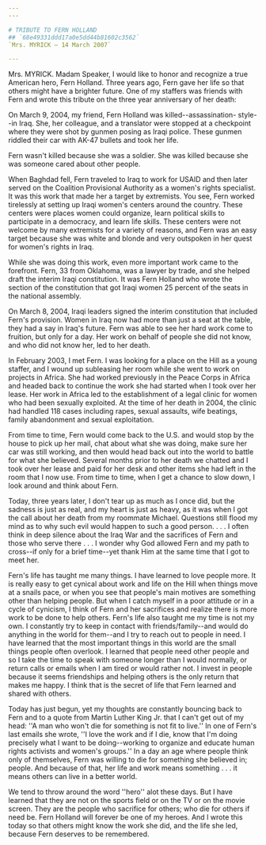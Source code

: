```yaml
---
---

# TRIBUTE TO FERN HOLLAND
## `68e49331ddd17a0e5dd44b81602c3562`
`Mrs. MYRICK — 14 March 2007`

---
```



Mrs. MYRICK. Madam Speaker, I would like to honor and recognize a 
true American hero, Fern Holland. Three years ago, Fern gave her life 
so that others might have a brighter future. One of my staffers was 
friends with Fern and wrote this tribute on the three year anniversary 
of her death:

On March 9, 2004, my friend, Fern Holland was killed--assassination-
style--in Iraq. She, her colleague, and a translator were stopped at a 
checkpoint where they were shot by gunmen posing as Iraqi police. These 
gunmen riddled their car with AK-47 bullets and took her life.

Fern wasn't killed because she was a soldier. She was killed because 
she was someone cared about other people.

When Baghdad fell, Fern traveled to Iraq to work for USAID and then 
later served on the Coalition Provisional Authority as a women's rights 
specialist. It was this work that made her a target by extremists. You 
see, Fern worked tirelessly at setting up Iraqi women's centers around 
the country. These centers were places women could organize, learn 
political skills to participate in a democracy, and learn life skills. 
These centers were not welcome by many extremists for a variety of 
reasons, and Fern was an easy target because she was white and blonde 
and very outspoken in her quest for women's rights in Iraq.

While she was doing this work, even more important work came to the 
forefront. Fern, 33 from Oklahoma, was a lawyer by trade, and she 
helped draft the interim Iraqi constitution. It was Fern Holland who 
wrote the section of the constitution that got Iraqi women 25 percent 
of the seats in the national assembly.

On March 8, 2004, Iraqi leaders signed the interim constitution that 
included Fern's provision. Women in Iraq now had more than just a seat 
at the table, they had a say in Iraq's future. Fern was able to see her 
hard work come to fruition, but only for a day. Her work on behalf of 
people she did not know, and who did not know her, led to her death.

In February 2003, I met Fern. I was looking for a place on the Hill 
as a young staffer, and I wound up subleasing her room while she went 
to work on projects in Africa. She had worked previously in the Peace 
Corps in Africa and headed back to continue the work she had started 
when I took over her lease. Her work in Africa led to the establishment 
of a legal clinic for women who had been sexually exploited. At the 
time of her death in 2004, the clinic had handled 118 cases including 
rapes, sexual assaults, wife beatings, family abandonment and sexual 
exploitation.


From time to time, Fern would come back to the U.S. and would stop by 
the house to pick up her mail, chat about what she was doing, make sure 
her car was still working, and then would head back out into the world 
to battle for what she believed. Several months prior to her death we 
chatted and I took over her lease and paid for her desk and other items 
she had left in the room that I now use. From time to time, when I get 
a chance to slow down, I look around and think about Fern.

Today, three years later, I don't tear up as much as I once did, but 
the sadness is just as real, and my heart is just as heavy, as it was 
when I got the call about her death from my roommate Michael. Questions 
still flood my mind as to why such evil would happen to such a good 
person. . . . I often think in deep silence about the Iraq War and the 
sacrifices of Fern and those who serve there . . . I wonder why God 
allowed Fern and my path to cross--if only for a brief time--yet thank 
Him at the same time that I got to meet her.

Fern's life has taught me many things. I have learned to love people 
more. It is really easy to get cynical about work and life on the Hill 
when things move at a snails pace, or when you see that people's main 
motives are something other than helping people. But when I catch 
myself in a poor attitude or in a cycle of cynicism, I think of Fern 
and her sacrifices and realize there is more work to be done to help 
others. Fern's life also taught me my time is not my own. I constantly 
try to keep in contact with friends/family--and would do anything in 
the world for them--and I try to reach out to people in need. I have 
learned that the most important things in this world are the small 
things people often overlook. I learned that people need other people 
and so I take the time to speak with someone longer than I would 
normally, or return calls or emails when I am tired or would rather 
not. I invest in people because it seems friendships and helping others 
is the only return that makes me happy. I think that is the secret of 
life that Fern learned and shared with others.

Today has just begun, yet my thoughts are constantly bouncing back to 
Fern and to a quote from Martin Luther King Jr. that I can't get out of 
my head: ''A man who won't die for something is not fit to live.'' In 
one of Fern's last emails she wrote, ''I love the work and if I die, 
know that I'm doing precisely what I want to be doing--working to 
organize and educate human rights activists and women's groups.'' In a 
day an age where people think only of themselves, Fern was willing to 
die for something she believed in; people. And because of that, her 
life and work means something . . . it means others can live in a 
better world.

We tend to throw around the word ''hero'' alot these days. But I have 
learned that they are not on the sports field or on the TV or on the 
movie screen. They are the people who sacrifice for others; who die for 
others if need be. Fern Holland will forever be one of my heroes. And I 
wrote this today so that others might know the work she did, and the 
life she led, because Fern deserves to be remembered.
